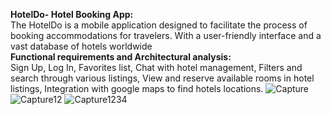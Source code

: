 **HotelDo- Hotel Booking App:**<br>
The HotelDo is a mobile application designed to facilitate the process of booking accommodations for travelers. With a user-friendly interface and a vast database of hotels worldwide<br>
**Functional requirements and Architectural analysis:**<br>
Sign Up,
Log In,
Favorites list,
Chat with hotel management,
Filters and search through various listings,
View and reserve available rooms in hotel listings,
Integration with google maps to find hotels locations.
![Capture](https://github.com/HassanHaider1212/HOTELDO--Hotel-Booking-App/assets/119353034/8975f111-ae10-4c08-8038-fea2a18e279f)
![Capture12](https://github.com/HassanHaider1212/HOTELDO--Hotel-Booking-App/assets/119353034/67cb9201-95e4-46b7-bdf3-369853b21040)
![Capture1234](https://github.com/HassanHaider1212/HOTELDO--Hotel-Booking-App/assets/119353034/b324b1fe-2488-4259-a6ab-3ff6b4c19c41)
